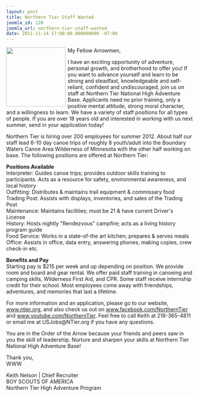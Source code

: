 ```yaml
---
layout: post
title: Northern Tier Staff Wanted
joomla_id: 128
joomla_url: northern-tier-staff-wanted
date: 2011-11-14 17:00:00.000000000 -07:00
---
```

<img src=http://western.oa-bsa.org/images/oawvpatch.gif width=160 align=left style=padding-right:3px;padding-bottom:3px>My Fellow Arrowmen,<p>
           I have an exciting opportunity of adventure, personal growth, and brotherhood to offer you!  If you want to advance yourself and learn to be strong and steadfast, knowledgeable and self-reliant, confident and undiscouraged, join us on staff at Northern Tier National High Adventure Base.  Applicants need no prior training, only a positive mental attitude, strong moral character, and a willingness to learn.  We have a variety of staff positions for all types of people.  If you are over 18 years old and interested in working with us next summer, send in your application today!
<p>
           Northern Tier is hiring over 200 employees for summer 2012.  About half our staff lead 6-10 day canoe trips of roughly 8 youth/adult into the Boundary Waters Canoe Area Wilderness of Minnesota with the other half working on base.  The following positions are offered at Northern Tier:
<p>
<b>Positions Available</b><br>
Interpreter: Guides canoe trips; provides outdoor skills training to participants.  Acts as a resource for safety, environmental awareness, and local history <br>
Outfitting:  Distributes & maintains trail equipment & commissary food
Trading Post: Assists with displays, inventories, and sales of the Trading Post<br>
Maintenance:  Maintains facilities; must be 21 & have current Driver's License<br>
History:  Hosts nightly "Rendezvous" campfire; acts as a living history program guide<br>
Food Service:  Works in a state-of-the art kitchen; prepares & serves meals
Office: Assists in office, data entry, answering phones, making copies, crew check-in etc. 
<p>
<b>Benefits and Pay</b><br>
Starting pay is $215 per week and up depending on position.  We provide room and board and gear rental.  We offer paid staff training in canoeing and camping skills, Wilderness First Aid, and CPR.  Some staff receive internship credit for their school.  Most employees come away with friendships, adventures, and memories that last a lifetime.  
<p>
For more information and an application, please go to our website, <a href="http://www.ntier.org">www.ntier.org</a>, and also check us out on <a href="http://www.facebook.com/NorthernTier">www.facebook.com/NorthernTier</a> and <a href="http://www.youtube.com/NorthernTier">www.youtube.com/NorthernTier</a>.  Feel free to call Keith at 218-365-4811 or email me at USJobs@NTier.org if you have any questions.
<p>
You are in the Order of the Arrow because your friends and peers saw in you the skill of leadership.  Nurture and sharpen your skills at Northern Tier National High Adventure Base!
<p>
Thank you,<br>
WWW
<p>
Keith Nelson  |  Chief Recruiter<br>
BOY SCOUTS OF AMERICA<br>
Northern Tier High Adventure Program
